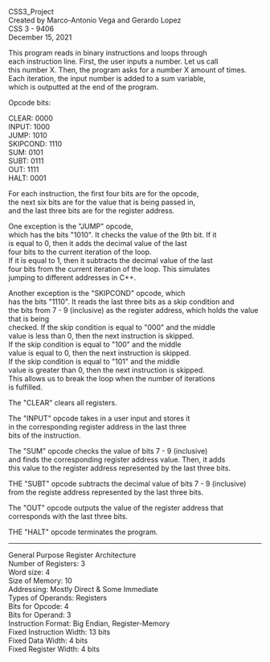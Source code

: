 CSS3_Project  
Created by Marco-Antonio Vega and Gerardo Lopez  
CSS 3 - 9406  
December 15, 2021  

This program reads in binary instructions and loops through  
each instruction line. First, the user inputs a number. Let us call  
this number X. Then, the program asks for a number X amount of times.  
Each iteration, the input number is added to a sum variable,  
which is outputted at the end of the program.  

Opcode bits:  

CLEAR: 0000  
INPUT: 1000  
JUMP: 1010  
SKIPCOND: 1110  
SUM: 0101  
SUBT: 0111  
OUT: 1111  
HALT: 0001

For each instruction, the first four bits are for the opcode,  
the next six bits are for the value that is being passed in,  
and the last three bits are for the register address.  

One exception is the "JUMP" opcode,  
which has the bits "1010". It checks the value of the 9th bit. If it  
is equal to 0, then it adds the decimal value of the last  
four bits to the current iteration of the loop.  
If it is equal to 1, then it subtracts the decimal value of the last  
four bits from the current iteration of the loop. This simulates  
jumping to different addresses in C++.  

Another exception is the "SKIPCOND" opcode, which  
has the bits "1110". It reads the last three bits as a skip condition and  
the bits from 7 - 9 (inclusive) as the register address, which holds the value that is being  
checked. If the skip condition is equal to "000" and the middle  
value is less than 0, then the next instruction is skipped.  
If the skip condition is equal to "100" and the middle  
value is equal to 0, then the next instruction is skipped.  
If the skip condition is equal to "101" and the middle  
value is greater than 0, then the next instruction is skipped.    
This allows us to break the loop when the number of iterations  
is fulfilled.  

The "CLEAR" clears all registers.  

The "INPUT" opcode takes in a user input and stores it  
in the corresponding register address in the last three  
bits of the instruction.  

The "SUM" opcode checks the value of bits 7 - 9 (inclusive)  
and finds the corresponding register address value. Then, it adds  
this value to the register address represented by the last three bits.  

THE "SUBT" opcode subtracts the decimal value of bits 7 - 9 (inclusive)  
from the registe address represented by the last three bits.  

The "OUT" opcode outputs the value of the register address that  
corresponds with the last three bits.  

THE "HALT" opcode terminates the program.  

_________________________________________________________________________  

General Purpose Register Architecture    
Number of Registers: 3  
Word size: 4  
Size of Memory: 10  
Addressing: Mostly Direct & Some Immediate  
Types of Operands: Registers  
Bits for Opcode: 4  
Bits for Operand: 3  
Instruction Format: Big Endian, Register-Memory  
Fixed Instruction Width: 13 bits  
Fixed Data Width: 4 bits  
Fixed Register Width: 4 bits  
